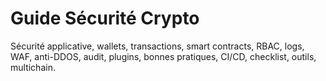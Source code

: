 # Guide Sécurité Crypto

Sécurité applicative, wallets, transactions, smart contracts, RBAC, logs, WAF, anti-DDOS, audit, plugins, bonnes pratiques, CI/CD, checklist, outils, multichain.
